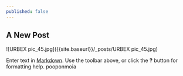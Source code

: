```yaml
---
published: false
---
```

## A New Post

![URBEX pic_45.jpg]({{site.baseurl}}/_posts/URBEX pic_45.jpg)

Enter text in [Markdown](http://daringfireball.net/projects/markdown/). Use the toolbar above, or click the **?** button for formatting help.
pooponmoia
